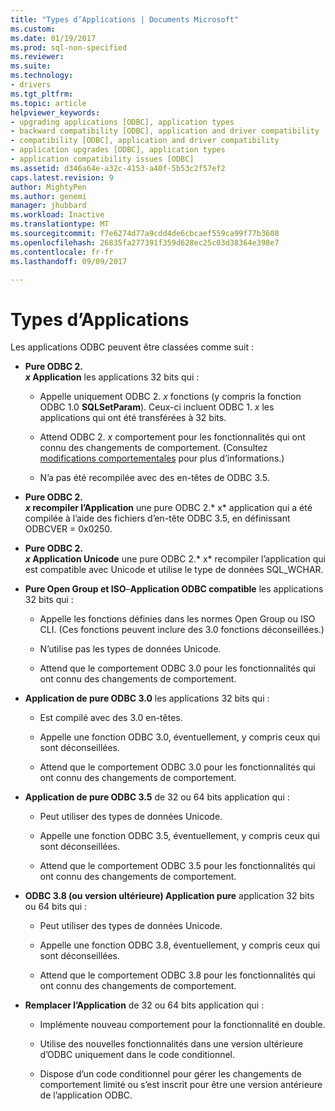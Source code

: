 ```yaml
---
title: "Types d’Applications | Documents Microsoft"
ms.custom: 
ms.date: 01/19/2017
ms.prod: sql-non-specified
ms.reviewer: 
ms.suite: 
ms.technology:
- drivers
ms.tgt_pltfrm: 
ms.topic: article
helpviewer_keywords:
- upgrading applications [ODBC], application types
- backward compatibility [ODBC], application and driver compatibility
- compatibility [ODBC], application and driver compatibility
- application upgrades [ODBC], application types
- application compatibility issues [ODBC]
ms.assetid: d346a64e-a32c-4153-a40f-5b53c2f57ef2
caps.latest.revision: 9
author: MightyPen
ms.author: genemi
manager: jhubbard
ms.workload: Inactive
ms.translationtype: MT
ms.sourcegitcommit: f7e6274d77a9cdd4de6cbcaef559ca99f77b3608
ms.openlocfilehash: 26835fa277391f359d628ec25c03d38364e398e7
ms.contentlocale: fr-fr
ms.lasthandoff: 09/09/2017

---
```

# <a name="types-of-applications"></a>Types d’Applications
Les applications ODBC peuvent être classées comme suit :  
  
-   **Pure ODBC 2.**  
     ***x* Application** les applications 32 bits qui :  
  
    -   Appelle uniquement ODBC 2. *x* fonctions (y compris la fonction ODBC 1.0 **SQLSetParam**). Ceux-ci incluent ODBC 1. *x* les applications qui ont été transférées à 32 bits.  
  
    -   Attend ODBC 2. *x* comportement pour les fonctionnalités qui ont connu des changements de comportement. (Consultez [modifications comportementales](../../../odbc/reference/develop-app/behavioral-changes.md) pour plus d’informations.)  
  
    -   N’a pas été recompilée avec des en-têtes de ODBC 3.5.  
  
-   **Pure ODBC 2.**  
     ***x* recompiler l’Application** une pure ODBC 2.* x* application qui a été compilée à l’aide des fichiers d’en-tête ODBC 3.5, en définissant ODBCVER = 0x0250.  
  
-   **Pure ODBC 2.**  
     ***x* Application Unicode** une pure ODBC 2.* x* recompiler l’application qui est compatible avec Unicode et utilise le type de données SQL_WCHAR.  
  
-   **Pure Open Group et ISO**–**Application ODBC compatible** les applications 32 bits qui :  
  
    -   Appelle les fonctions définies dans les normes Open Group ou ISO CLI. (Ces fonctions peuvent inclure des 3.0 fonctions déconseillées.)  
  
    -   N’utilise pas les types de données Unicode.  
  
    -   Attend que le comportement ODBC 3.0 pour les fonctionnalités qui ont connu des changements de comportement.  
  
-   **Application de pure ODBC 3.0** les applications 32 bits qui :  
  
    -   Est compilé avec des 3.0 en-têtes.  
  
    -   Appelle une fonction ODBC 3.0, éventuellement, y compris ceux qui sont déconseillées.  
  
    -   Attend que le comportement ODBC 3.0 pour les fonctionnalités qui ont connu des changements de comportement.  
  
-   **Application de pure ODBC 3.5** de 32 ou 64 bits application qui :  
  
    -   Peut utiliser des types de données Unicode.  
  
    -   Appelle une fonction ODBC 3.5, éventuellement, y compris ceux qui sont déconseillées.  
  
    -   Attend que le comportement ODBC 3.5 pour les fonctionnalités qui ont connu des changements de comportement.  
  
-   **ODBC 3.8 (ou version ultérieure) Application pure** application 32 bits ou 64 bits qui :  
  
    -   Peut utiliser des types de données Unicode.  
  
    -   Appelle une fonction ODBC 3.8, éventuellement, y compris ceux qui sont déconseillées.  
  
    -   Attend que le comportement ODBC 3.8 pour les fonctionnalités qui ont connu des changements de comportement.  
  
-   **Remplacer l’Application** de 32 ou 64 bits application qui :  
  
    -   Implémente nouveau comportement pour la fonctionnalité en double.  
  
    -   Utilise des nouvelles fonctionnalités dans une version ultérieure d’ODBC uniquement dans le code conditionnel.  
  
    -   Dispose d’un code conditionnel pour gérer les changements de comportement limité ou s’est inscrit pour être une version antérieure de l’application ODBC.

